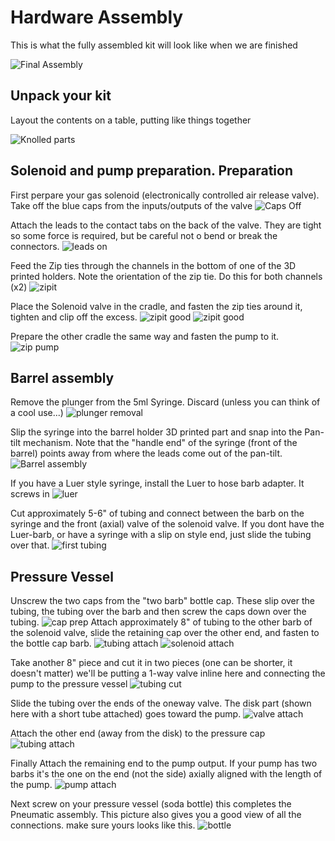 # Hardware Assembly
This is what the fully assembled kit will look like when we are finished

![Final Assembly](./images/AssemblyV2/IMG_1606.jpg)

## Unpack your kit
Layout the contents on a table, putting like things together

![Knolled parts](./images/AssemblyV2/Kit_contents.jpg)

## Solenoid and pump preparation. Preparation

First perpare your gas solenoid (electronically controlled air release valve).
Take off the blue caps from the inputs/outputs of the valve
![Caps Off](./images/AssemblyV2/IMG_1573.jpg)

Attach the leads to the contact tabs on the back of the valve. They are tight so some force is required, but be careful not o bend or break the connectors.
![leads on](./images/AssemblyV2/IMG_1575.jpg)

Feed the Zip ties through the channels in the bottom of one of the 3D printed holders. Note the orientation of the zip tie. Do this for both channels (x2)
![zipit](./images/AssemblyV2/IMG_1578.jpg)

Place the Solenoid valve in the cradle, and fasten the zip ties around it, tighten and clip off the excess.
![zipit good](./images/AssemblyV2/IMG_1579.jpg)
![zipit good](./images/AssemblyV2/IMG_1580.jpg)

Prepare the other cradle the same way and fasten the pump to it.
![zip pump](./images/AssemblyV2/IMG_1581.jpg)

## Barrel assembly
Remove the plunger from the 5ml Syringe. Discard (unless you can think of a cool use...)
![plunger removal](./images/AssemblyV2/IMG_1584.jpg)

Slip the syringe into the barrel holder 3D printed part and snap into the Pan-tilt mechanism. Note that the "handle end" of the syringe (front of the barrel) points away from where the leads come out of the pan-tilt.
![Barrel assembly](./images/AssemblyV2/IMG_1585.jpg)

If you have a Luer style syringe, install the Luer to hose barb adapter. It screws in
![luer](./images/AssemblyV2/IMG_1586.jpg)

Cut approximately 5-6" of tubing and connect between the barb on the syringe and the front (axial) valve of the solenoid valve. If you dont have the Luer-barb, or have a syringe with a slip on style end, just slide the tubing over that.
![first tubing](./images/AssemblyV2/IMG_1587.jpg)

## Pressure Vessel
Unscrew the two caps from the "two barb" bottle cap. These slip over the tubing, the tubing over the barb and then screw the caps down over the tubing.
![cap prep](./images/AssemblyV2/IMG_1588.jpg)
Attach approximately 8" of tubing to the other barb of the solenoid valve, slide the retaining cap over the other end, and fasten to the bottle cap barb.
![tubing attach](./images/AssemblyV2/IMG_1589.jpg)
![solenoid attach](./images/AssemblyV2/IMG_1590.jpg)

Take another 8" piece and cut it in two pieces (one can be shorter, it doesn't matter) we'll be putting a 1-way valve inline here and connecting the pump to the pressure vessel
![tubing cut](./images/AssemblyV2/IMG_1591.jpg)

Slide the tubing over the ends of the oneway valve. The disk part (shown here with a short tube attached) goes toward the pump.
![valve attach](./images/AssemblyV2/IMG_1592.jpg)

Attach the other end (away from the disk) to the pressure cap
![tubing attach](./images/AssemblyV2/IMG_1593.jpg)

Finally Attach the remaining end to the pump output. If your pump has two barbs it's the one on the end (not the side) axially aligned with the length of the pump.
![pump attach](./images/AssemblyV2/IMG_1594.jpg)

Next screw on your pressure vessel (soda bottle) this completes the Pneumatic assembly. This picture also gives you a good view of all the connections. make sure yours looks like this.
![bottle](./images/AssemblyV2/IMG_1595.jpg)









